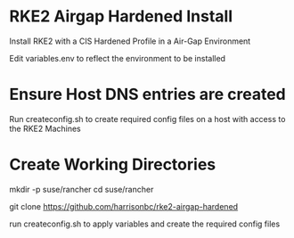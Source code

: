 # RKE2 Airgap Hardened Install
Install RKE2 with a CIS Hardened Profile in a Air-Gap Environment

Edit variables.env to reflect the environment to be installed


# Ensure Host DNS entries are created

Run createconfig.sh to create required config files on a host with access to the RKE2 Machines

# Create Working Directories
mkdir -p suse/rancher
cd suse/rancher

git clone https://github.com/harrisonbc/rke2-airgap-hardened

run createconfig.sh to apply variables and create the required config files
